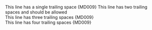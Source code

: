 This line has a single trailing space {MD009} 
This line has two trailing spaces and should be allowed  
This line has three trailing spaces {MD009}   
This line has four trailing spaces {MD009}    
